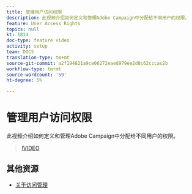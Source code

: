```yaml
---
title: 管理用户访问权限
description: 此视频介绍如何定义和管理Adobe Campaign中分配给不同用户的权限。
feature: User Access Rights
topics: null
kt: 1814
doc-type: feature video
activity: setup
team: DOCS
translation-type: tm+mt
source-git-commit: a2f194821a9ce06272eaed979ee2d8c62cccac2b
workflow-type: tm+mt
source-wordcount: '59'
ht-degree: 5%

---
```



# 管理用户访问权限

此视频介绍如何定义和管理Adobe Campaign中分配给不同用户的权限。

>[!VIDEO](https://video.tv.adobe.com/v/24671?quality=12)

## 其他资源

* [关于访问管理](https://docs.adobe.com/content/help/en/campaign-standard/using/administrating/users-and-security/about-access-management.html)
